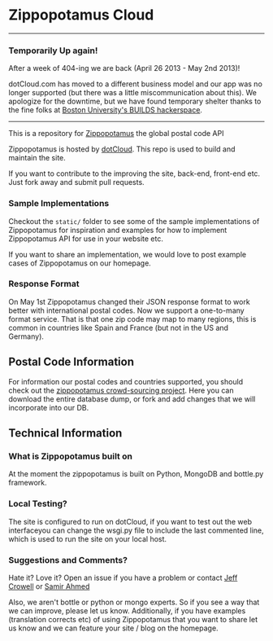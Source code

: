 # Zippopotamus Cloud

---

### Temporarily Up again!

After a week of 404-ing we are back (April 26 2013 - May 2nd 2013)! 

dotCloud.com has moved to a different business model and our app was no longer supported (but there was a little miscommunication about this). We apologize for the downtime, but we have found temporary shelter thanks to the fine folks at [Boston University's BUILDS hackerspace](http://builds.cc/).

---

This is a repository for  [Zippopotamus](http://www.zippopotam.us) the global postal code API

Zippopotamus is hosted by [dotCloud](http://dotCloud.com). This repo is used to build and maintain the site.

If you want to contribute to the improving the site, back-end, front-end etc. Just fork away and submit pull requests. 

### Sample Implementations 

Checkout the `static/` folder to see some of the sample implementations of Zippopotamus for inspiration and examples for how to implement Zippopotamus API for use in your website etc.

If you want to share an implementation, we would love to post example cases of Zippopotamus on our homepage.

### Response Format

On May 1st Zippopotamus changed their JSON response format to work better with international postal codes.  Now we support a one-to-many format service. That is that one zip code may map to many regions, this is common in countries like Spain and France (but not in the US and Germany). 

## Postal Code Information

For information our postal codes and countries supported, you should check out the [zippopotamus crowd-sourcing project](https://github.com/crowell/zippopotamus).  Here you can download the entire database dump, or fork and add changes that we will incorporate into our DB.

## Technical Information

### What is Zippopotamus built on

At the moment the zippopotamus is built on Python, MongoDB and bottle.py framework.

### Local Testing?

The site is configured to run on dotCloud, if you want to test out the web interfaceyou can change the wsgi.py file to include the last commented line, which is used to run the site on your local host.

### Suggestions and Comments?

Hate it? Love it? Open an issue if you have a problem or contact
[Jeff Crowell](http://twitter.com/jeffreycrowell) or [Samir Ahmed](http://twitter.com/samirahmed) 

Also, we aren't bottle or python or mongo experts. So if you see a way that we can improve, please let us know. Additionally, if you have examples (translation corrects etc) of using Zippopotamus that you want to share let us know and we can feature your site / blog on the homepage.

